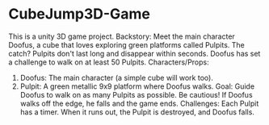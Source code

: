 # CubeJump3D-Game

This is a unity 3D game project. 
 Backstory:
   Meet the main character Doofus, a cube that loves exploring green platforms called Pulpits. The
   catch? Pulpits don't last long and disappear within seconds. Doofus has set a challenge to walk
   on at least 50 Pulpits.
 Characters/Props:
   1. Doofus: The main character (a simple cube will work too).
   2. Pulpit: A green metallic 9x9 platform where Doofus walks.
Goal:
   Guide Doofus to walk on as many Pulpits as possible. Be cautious! If Doofus walks off the edge,
   he falls and the game ends.
Challenges:
   Each Pulpit has a timer. When it runs out, the Pulpit is destroyed, and Doofus falls.
